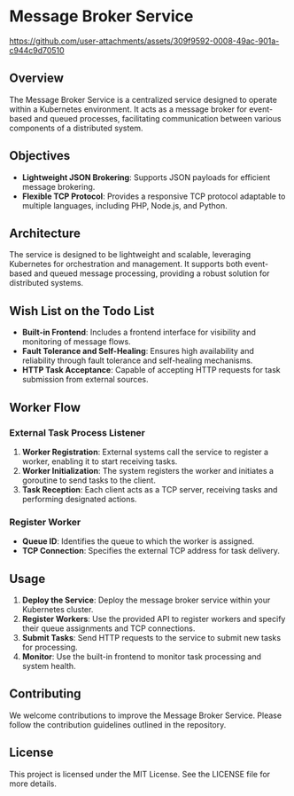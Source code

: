 # Message Broker Service

https://github.com/user-attachments/assets/309f9592-0008-49ac-901a-c944c9d70510

## Overview

The Message Broker Service is a centralized service designed to operate within a Kubernetes environment. It acts as a message broker for event-based and queued processes, facilitating communication between various components of a distributed system.

## Objectives

- **Lightweight JSON Brokering**: Supports JSON payloads for efficient message brokering.
- **Flexible TCP Protocol**: Provides a responsive TCP protocol adaptable to multiple languages, including PHP, Node.js, and Python.

## Architecture

The service is designed to be lightweight and scalable, leveraging Kubernetes for orchestration and management. It supports both event-based and queued message processing, providing a robust solution for distributed systems.

## Wish List on the Todo List
- **Built-in Frontend**: Includes a frontend interface for visibility and monitoring of message flows.
- **Fault Tolerance and Self-Healing**: Ensures high availability and reliability through fault tolerance and self-healing mechanisms.
- **HTTP Task Acceptance**: Capable of accepting HTTP requests for task submission from external sources.

## Worker Flow

### External Task Process Listener

1. **Worker Registration**: External systems call the service to register a worker, enabling it to start receiving tasks.
2. **Worker Initialization**: The system registers the worker and initiates a goroutine to send tasks to the client.
3. **Task Reception**: Each client acts as a TCP server, receiving tasks and performing designated actions.

### Register Worker

- **Queue ID**: Identifies the queue to which the worker is assigned.
- **TCP Connection**: Specifies the external TCP address for task delivery.

## Usage

1. **Deploy the Service**: Deploy the message broker service within your Kubernetes cluster.
2. **Register Workers**: Use the provided API to register workers and specify their queue assignments and TCP connections.
3. **Submit Tasks**: Send HTTP requests to the service to submit new tasks for processing.
4. **Monitor**: Use the built-in frontend to monitor task processing and system health.

## Contributing

We welcome contributions to improve the Message Broker Service. Please follow the contribution guidelines outlined in the repository.

## License

This project is licensed under the MIT License. See the LICENSE file for more details.
